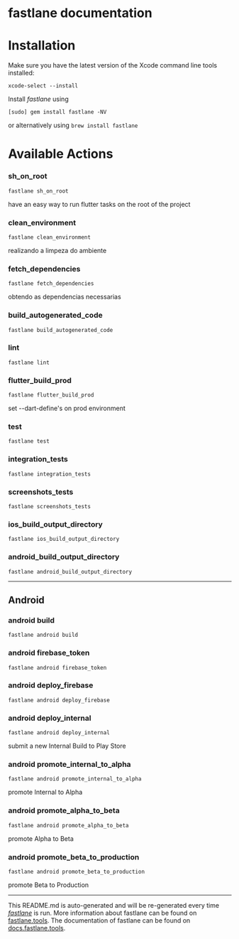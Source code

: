 fastlane documentation
================
# Installation

Make sure you have the latest version of the Xcode command line tools installed:

```
xcode-select --install
```

Install _fastlane_ using
```
[sudo] gem install fastlane -NV
```
or alternatively using `brew install fastlane`

# Available Actions
### sh_on_root
```
fastlane sh_on_root
```
have an easy way to run flutter tasks on the root of the project
### clean_environment
```
fastlane clean_environment
```
realizando a limpeza do ambiente
### fetch_dependencies
```
fastlane fetch_dependencies
```
obtendo as dependencias necessarias
### build_autogenerated_code
```
fastlane build_autogenerated_code
```

### lint
```
fastlane lint
```

### flutter_build_prod
```
fastlane flutter_build_prod
```
set --dart-define's on prod environment
### test
```
fastlane test
```

### integration_tests
```
fastlane integration_tests
```

### screenshots_tests
```
fastlane screenshots_tests
```

### ios_build_output_directory
```
fastlane ios_build_output_directory
```

### android_build_output_directory
```
fastlane android_build_output_directory
```


----

## Android
### android build
```
fastlane android build
```

### android firebase_token
```
fastlane android firebase_token
```

### android deploy_firebase
```
fastlane android deploy_firebase
```

### android deploy_internal
```
fastlane android deploy_internal
```
submit a new Internal Build to Play Store
### android promote_internal_to_alpha
```
fastlane android promote_internal_to_alpha
```
promote Internal to Alpha
### android promote_alpha_to_beta
```
fastlane android promote_alpha_to_beta
```
promote Alpha to Beta
### android promote_beta_to_production
```
fastlane android promote_beta_to_production
```
promote Beta to Production

----

This README.md is auto-generated and will be re-generated every time [_fastlane_](https://fastlane.tools) is run.
More information about fastlane can be found on [fastlane.tools](https://fastlane.tools).
The documentation of fastlane can be found on [docs.fastlane.tools](https://docs.fastlane.tools).
